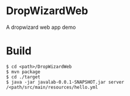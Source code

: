 # DropWizardWeb
A dropwizard web app demo

# Build

```
$ cd <path>/DropWizardWeb
$ mvn package
$ cd ./target
$ java -jar javalab-0.0.1-SNAPSHOT.jar server /<path/src/main/resources/hello.yml
```
